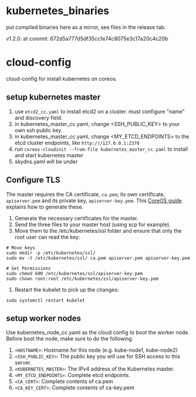 # kubernetes_binaries
put compiled binaries here as a mirror, see files in the release tab.

v1.2.0: at commit: 672d5a777d5df35cc1e74c8075e3c17a20c4c20b


# cloud-config 
cloud-config for install kubernetes on coreos.
## setup kubernetes master
1. use ```etcd2_cc.yaml``` to install etcd2 on a cluster. must configure "name" and discovery field.
1. in kubernetes_master_cc.yaml, change <SSH_PUBLIC_KEY> to your own ssh public key.
1. in kubernetes_master_cc.yaml, change <MY_ETCD_ENDPOINTS> to the etcd cluster endpoints, like ```http:///127.0.0.1:2379```
1. run ```coreos-cloudinit --from-file kubernetes_master_cc.yaml``` to install and start kubernetes master
1. skydns.yaml will be under

## Configure TLS
The master requires the CA certificate, ```ca.pem```; its own certificate, ```apiserver.pem``` and its private key, ```apiserver-key.pem```. This [CoreOS guide](https://coreos.com/kubernetes/docs/latest/openssl.html) explains how to generate these.
1. Generate the necessary certificates for the master. 
1. Send the three files to your master host (using scp for example).
1. Move them to the /etc/kubernetes/ssl folder and ensure that only the root user can read the key:
```
# Move keys
sudo mkdir -p /etc/kubernetes/ssl/
sudo mv -t /etc/kubernetes/ssl/ ca.pem apiserver.pem apiserver-key.pem
    
# Set Permissions
sudo chmod 600 /etc/kubernetes/ssl/apiserver-key.pem
sudo chown root:root /etc/kubernetes/ssl/apiserver-key.pem
```
1. Restart the kubelet to pick up the changes:
```
sudo systemctl restart kubelet
```

## setup worker nodes
Use kubernetes_node_cc.yaml as the cloud config to boot the worker node. Before boot the node, make sure to do the following.
1. ```<HOSTNAME>```: Hostname for this node (e.g. kube-node1, kube-node2)
1. ```<SSH_PUBLIC_KEY>```: The public key you will use for SSH access to this server.
1. ```<KUBERNETES_MASTER>```: The IPv4 address of the Kubernetes master.
1. ```<MY_ETCD_ENDPOINTS>```: Complete etcd endpoints.
1. ```<CA_CERT>```: Complete contents of ca.pem
1. ```<CA_KEY_CERT>```: Complete contents of ca-key.pem

